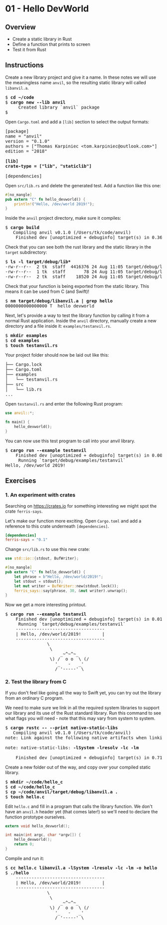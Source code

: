 # 01 - Hello DevWorld

## Overview

* Create a static library in Rust
* Define a function that prints to screen
* Test it from Rust

## Instructions

Create a new library project and give it a name. In these notes we will use the meaningless name `anvil`, so the resulting static library will called `libanvil.a`.

<pre>
$ <b>cd ~/code</b>
$ <b>cargo new --lib anvil</b>
     Created library `anvil` package
$
</pre>

Open `Cargo.toml` and add a `[lib]` section to select the output formats:

<pre>
[package]
name = "anvil"
version = "0.1.0"
authors = ["Thomas Karpiniec &lt;tom.karpiniec@outlook.com&gt;"]
edition = "2018"

<b>[lib]
crate-type = ["lib", "staticlib"]</b>

[dependencies]
</pre>

Open `src/lib.rs` and delete the generated test. Add a function like this one:

```rust
#[no_mangle]
pub extern "C" fn hello_devworld() {
    println!("Hello, /dev/world 2019!");
}
```

Inside the `anvil` project directory, make sure it compiles:

<pre>$ <b>cargo build</b>
   Compiling anvil v0.1.0 (/Users/tk/code/anvil)
    Finished dev [unoptimized + debuginfo] target(s) in 0.36s
</pre>

Check that you can see both the rust library and the static library in the `target` subdirectory:

<pre>$ <b>ls -l target/debug/lib*</b>
-rw-r--r--  2 tk  staff  4416376 24 Aug 11:05 target/debug/libanvil.a
-rw-r--r--  1 tk  staff       78 24 Aug 11:05 target/debug/libanvil.d
-rw-r--r--  2 tk  staff    18520 24 Aug 11:05 target/debug/libanvil.rlib
</pre>

Check that your function is being exported from the static library. This means it can be used from C (and Swift)!

<pre>$ <b>nm target/debug/libanvil.a | grep hello</b>
0000000000000000 T _hello_devworld
</pre>

Next, let's provide a way to test the library function by calling it from a normal Rust application. Inside the `anvil` directory, manually create a new directory and a file inside it: `examples/testanvil.rs`.

<pre>$ <b>mkdir examples</b>
$ <b>cd examples</b>
$ <b>touch testanvil.rs</b>
</pre>

Your project folder should now be laid out like this:

<pre>
├── Cargo.lock
├── Cargo.toml
├── examples
│   └── testanvil.rs
├── src
│   └── lib.rs
...
</pre>

Open `testanvil.rs` and enter the following Rust program:

```rust
use anvil::*;

fn main() {
    hello_devworld();
}
```

You can now use this test program to call into your anvil library.

<pre>$ <b>cargo run --example testanvil</b>
    Finished dev [unoptimized + debuginfo] target(s) in 0.00s
     Running `target/debug/examples/testanvil`
Hello, /dev/world 2019!
</pre>

## Exercises

### 1. An experiment with crates

Searching on https://crates.io for something interesting we might spot the crate `ferris-says`.

Let's make our function more exciting. Open `Cargo.toml` and add a reference to this crate underneath `[dependencies]`.

```toml
[dependencies]
ferris-says = "0.1"
```

Change `src/lib.rs` to use this new crate:

```rust
use std::io::{stdout, BufWriter};

#[no_mangle]
pub extern "C" fn hello_devworld() {
    let phrase = b"Hello, /dev/world/2019!";
    let stdout = stdout();
    let mut writer = BufWriter::new(stdout.lock());
    ferris_says::say(phrase, 30, &mut writer).unwrap();
}
```

Now we get a more interesting printout.

<pre>$ <b>cargo run --example testanvil</b>
    Finished dev [unoptimized + debuginfo] target(s) in 0.01s
     Running `target/debug/examples/testanvil`
    ----------------------------------
    | Hello, /dev/world/2019!        |
    ----------------------------------
                \
                 \
                     _~^~^~_
                 \) /  o o  \ (/
                   '_   -   _'
                   / '-----' \
</pre>

### 2. Test the library from C

If you don't feel like going all the way to Swift yet, you can try out the library from an ordinary C program.

We need to make sure we link in all the required system libraries to support our library and its use of the Rust standard library. Run this command to see what flags you will need - note that this may vary from system to system.

<pre>$ <b>cargo rustc -- --print native-static-libs</b>
   Compiling anvil v0.1.0 (/Users/tk/code/anvil)
note: Link against the following native artifacts when linking against this static library. The order and any duplication can be significant on some platforms.

note: native-static-libs: <b>-lSystem -lresolv -lc -lm</b>

    Finished dev [unoptimized + debuginfo] target(s) in 0.71s
</pre>

Create a new folder out of the way, and copy over your compiled static library.

<pre>
$ <b>mkdir ~/code/hello_c</b>
$ <b>cd ~/code/hello_c</b>
$ <b>cp ~/code/anvil/target/debug/libanvil.a .</b>
$ <b>touch hello.c</b>
</pre>

Edit `hello.c` and fill in a program that calls the library function. We don't have an `anvil.h` header yet (that comes later!) so we'll need to declare the function prototype ourselves.

```c
extern void hello_devworld();

int main(int argc, char *argv[]) {
	hello_devworld();
    return 0;
}
```

Compile and run it:

<pre>
$ <b>cc hello.c libanvil.a -lSystem -lresolv -lc -lm -o hello</b>
$ <b>./hello</b>
    ----------------------------------
    | Hello, /dev/world/2019!        |
    ----------------------------------
                \
                 \
                     _~^~^~_
                 \) /  o o  \ (/
                   '_   -   _'
                   / '-----' \
</pre>
